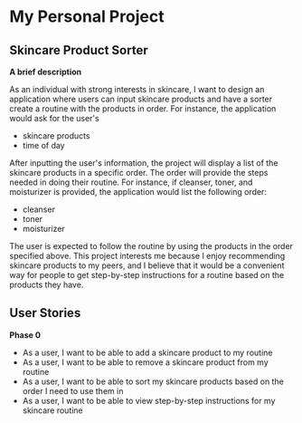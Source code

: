 # My Personal Project

## Skincare Product Sorter 


**A brief description**

As an individual with strong interests in skincare, I want to design an application where users can input skincare
products and have a sorter create a routine with the products in order. For instance, the application would ask for the 
user's 

- skincare products
- time of day

After inputting the user's information, the project will display a list of the skincare products in a specific order. 
The order will provide the steps needed in doing their routine. For instance, if cleanser, toner, and moisturizer is 
provided, the application would list the following order:

- cleanser
- toner
- moisturizer

The user is expected to follow the routine by using the products in the order specified above. This project interests me 
because I enjoy recommending skincare products to my peers, and I believe that it would be a convenient way for 
people to get step-by-step instructions for a routine based on the products they have.



## User Stories
**Phase 0**
- As a user, I want to be able to add a skincare product to my routine
- As a user, I want to be able to remove a skincare product from my routine
- As a user, I want to be able to sort my skincare products based on the order I need to use them in
- As a user, I want to be able to view step-by-step instructions for my skincare routine

